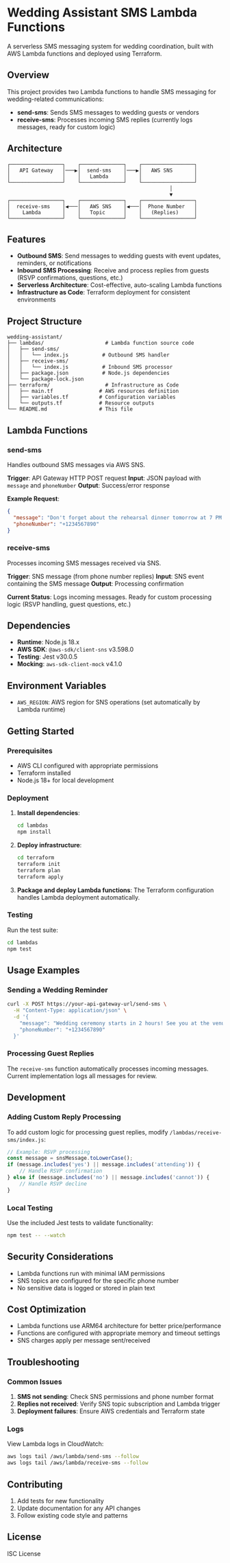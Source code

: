 # Wedding Assistant SMS Lambda Functions

A serverless SMS messaging system for wedding coordination, built with AWS Lambda functions and deployed using Terraform.

## Overview

This project provides two Lambda functions to handle SMS messaging for wedding-related communications:

- **send-sms**: Sends SMS messages to wedding guests or vendors
- **receive-sms**: Processes incoming SMS replies (currently logs messages, ready for custom logic)

## Architecture

```
┌─────────────────┐    ┌──────────────┐    ┌─────────────────┐
│   API Gateway   │───▶│  send-sms    │───▶│   AWS SNS       │
│                 │    │   Lambda     │    │                 │
└─────────────────┘    └──────────────┘    └─────────────────┘
                                                     │
                                                     ▼
┌─────────────────┐    ┌──────────────┐    ┌─────────────────┐
│  receive-sms    │◀───│   AWS SNS    │◀───│  Phone Number   │
│    Lambda       │    │   Topic      │    │   (Replies)     │
└─────────────────┘    └──────────────┘    └─────────────────┘
```

## Features

- **Outbound SMS**: Send messages to wedding guests with event updates, reminders, or notifications
- **Inbound SMS Processing**: Receive and process replies from guests (RSVP confirmations, questions, etc.)
- **Serverless Architecture**: Cost-effective, auto-scaling Lambda functions
- **Infrastructure as Code**: Terraform deployment for consistent environments

## Project Structure

```
wedding-assistant/
├── lambdas/                    # Lambda function source code
│   ├── send-sms/
│   │   └── index.js           # Outbound SMS handler
│   ├── receive-sms/
│   │   └── index.js           # Inbound SMS processor
│   ├── package.json           # Node.js dependencies
│   └── package-lock.json
├── terraform/                  # Infrastructure as Code
│   ├── main.tf               # AWS resources definition
│   ├── variables.tf          # Configuration variables
│   └── outputs.tf            # Resource outputs
└── README.md                 # This file
```

## Lambda Functions

### send-sms

Handles outbound SMS messages via AWS SNS.

**Trigger**: API Gateway HTTP POST request
**Input**: JSON payload with `message` and `phoneNumber`
**Output**: Success/error response

**Example Request**:
```json
{
  "message": "Don't forget about the rehearsal dinner tomorrow at 7 PM!",
  "phoneNumber": "+1234567890"
}
```

### receive-sms

Processes incoming SMS messages received via SNS.

**Trigger**: SNS message (from phone number replies)
**Input**: SNS event containing the SMS message
**Output**: Processing confirmation

**Current Status**: Logs incoming messages. Ready for custom processing logic (RSVP handling, guest questions, etc.)

## Dependencies

- **Runtime**: Node.js 18.x
- **AWS SDK**: `@aws-sdk/client-sns` v3.598.0
- **Testing**: Jest v30.0.5
- **Mocking**: `aws-sdk-client-mock` v4.1.0

## Environment Variables

- `AWS_REGION`: AWS region for SNS operations (set automatically by Lambda runtime)

## Getting Started

### Prerequisites

- AWS CLI configured with appropriate permissions
- Terraform installed
- Node.js 18+ for local development

### Deployment

1. **Install dependencies**:
   ```bash
   cd lambdas
   npm install
   ```

2. **Deploy infrastructure**:
   ```bash
   cd terraform
   terraform init
   terraform plan
   terraform apply
   ```

3. **Package and deploy Lambda functions**:
   The Terraform configuration handles Lambda deployment automatically.

### Testing

Run the test suite:
```bash
cd lambdas
npm test
```

## Usage Examples

### Sending a Wedding Reminder
```bash
curl -X POST https://your-api-gateway-url/send-sms \
  -H "Content-Type: application/json" \
  -d '{
    "message": "Wedding ceremony starts in 2 hours! See you at the venue.",
    "phoneNumber": "+1234567890"
  }'
```

### Processing Guest Replies
The `receive-sms` function automatically processes incoming messages. Current implementation logs all messages for review.

## Development

### Adding Custom Reply Processing

To add custom logic for processing guest replies, modify `/lambdas/receive-sms/index.js`:

```javascript
// Example: RSVP processing
const message = snsMessage.toLowerCase();
if (message.includes('yes') || message.includes('attending')) {
    // Handle RSVP confirmation
} else if (message.includes('no') || message.includes('cannot')) {
    // Handle RSVP decline
}
```

### Local Testing

Use the included Jest tests to validate functionality:
```bash
npm test -- --watch
```

## Security Considerations

- Lambda functions run with minimal IAM permissions
- SNS topics are configured for the specific phone number
- No sensitive data is logged or stored in plain text

## Cost Optimization

- Lambda functions use ARM64 architecture for better price/performance
- Functions are configured with appropriate memory and timeout settings
- SNS charges apply per message sent/received

## Troubleshooting

### Common Issues

1. **SMS not sending**: Check SNS permissions and phone number format
2. **Replies not received**: Verify SNS topic subscription and Lambda trigger
3. **Deployment failures**: Ensure AWS credentials and Terraform state

### Logs

View Lambda logs in CloudWatch:
```bash
aws logs tail /aws/lambda/send-sms --follow
aws logs tail /aws/lambda/receive-sms --follow
```

## Contributing

1. Add tests for new functionality
2. Update documentation for any API changes
3. Follow existing code style and patterns

## License

ISC License
